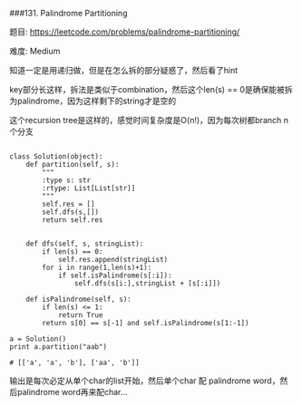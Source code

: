###131. Palindrome Partitioning

题目:
<https://leetcode.com/problems/palindrome-partitioning/>


难度:
Medium

知道一定是用递归做，但是在怎么拆的部分疑惑了，然后看了hint

key部分长这样，拆法是类似于combination，然后这个len(s) == 0是确保能被拆为palindrome，因为这样剩下的string才是空的


这个recursion tree是这样的，感觉时间复杂度是O(n!)，因为每次树都branch n个分支

```

class Solution(object):
    def partition(self, s):
        """
        :type s: str
        :rtype: List[List[str]]
        """
        self.res = []
        self.dfs(s,[])
        return self.res


    def dfs(self, s, stringList):
        if len(s) == 0:
            self.res.append(stringList)
        for i in range(1,len(s)+1):
            if self.isPalindrome(s[:i]):
                self.dfs(s[i:],stringList + [s[:i]])

    def isPalindrome(self, s):
        if len(s) <= 1:
            return True
        return s[0] == s[-1] and self.isPalindrome(s[1:-1])

a = Solution()
print a.partition("aab")

# [['a', 'a', 'b'], ['aa', 'b']]
```

输出是每次必定从单个char的list开始，然后单个char 配 palindrome word，然后palindrome word再来配char...
